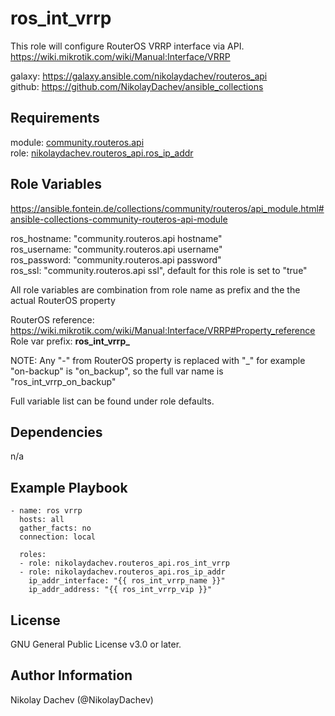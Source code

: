 ros_int_vrrp
=========

This role will configure RouterOS VRRP interface via API.  
https://wiki.mikrotik.com/wiki/Manual:Interface/VRRP  

galaxy: https://galaxy.ansible.com/nikolaydachev/routeros_api  
github: https://github.com/NikolayDachev/ansible_collections  

Requirements
------------

module: [community.routeros.api](https://galaxy.ansible.com/community/routeros)  
role: [nikolaydachev.routeros_api.ros_ip_addr](https://galaxy.ansible.com/nikolaydachev/routeros_api)  

Role Variables
--------------

https://ansible.fontein.de/collections/community/routeros/api_module.html#ansible-collections-community-routeros-api-module  

ros_hostname: "community.routeros.api hostname"  
ros_username: "community.routeros.api username"  
ros_password: "community.routeros.api password"  
ros_ssl: "community.routeros.api ssl", default for this role is set to "true"  

All role variables are combination from role name as prefix and the the actual RouterOS property  

RouterOS reference: https://wiki.mikrotik.com/wiki/Manual:Interface/VRRP#Property_reference  
Role var prefix: **ros_int_vrrp_**  

NOTE: Any "-" from RouterOS property is replaced with "_" for example "on-backup" is "on_backup", so the full var name is "ros_int_vrrp_on_backup"  

Full variable list can be found under role defaults.  

Dependencies
------------

n/a

Example Playbook
----------------
```
- name: ros vrrp 
  hosts: all
  gather_facts: no
  connection: local

  roles:
  - role: nikolaydachev.routeros_api.ros_int_vrrp
  - role: nikolaydachev.routeros_api.ros_ip_addr
    ip_addr_interface: "{{ ros_int_vrrp_name }}"
    ip_addr_address: "{{ ros_int_vrrp_vip }}"
```
License
-------

GNU General Public License v3.0 or later.

Author Information
------------------

Nikolay Dachev (@NikolayDachev)